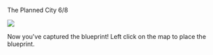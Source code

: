 The Planned City 6/8

![](docs/images/tutorial/blueprints/tutorial-blueprints-5-[3].png)

Now you've captured the blueprint! Left click on the map to place the blueprint.

